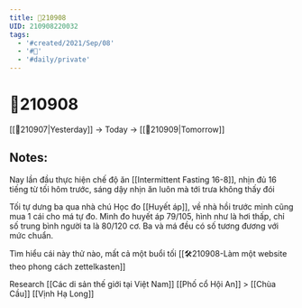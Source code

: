 ```yaml
---
title: 📝210908
UID: 210908220032
tags:
  - '#created/2021/Sep/08'
  - '#📅'
  - '#daily/private'
---
```

# 📝210908
[[📝210907|Yesterday]] -> Today -> [[📝210909|Tomorrow]]

## Notes:
Nay lần đầu thực hiện chế độ ăn [[Intermittent Fasting 16-8]], nhịn đủ 16 tiếng từ tối hôm trước, sáng dậy nhịn ăn luôn mà tới trưa không thấy đói

Tối tự dưng ba qua nhà chú Học đo [[Huyết áp]], về nhà hồi trước mình cũng mua 1 cái cho má tự đo. Mình đo huyết áp 79/105, hình như là hơi thấp, chỉ số trung bình người ta là 80/120 cơ. Ba và má đều có số tương đương với mức chuẩn.

Tìm hiểu cái này thử nào, mất cả một buổi tối
[[🛠️210908-Làm một website theo phong cách zettelkasten]]

Research
[[Các di sản thế giới tại Việt Nam]]
[[Phố cổ Hội An]] > [[Chùa Cầu]]
[[Vịnh Hạ Long]]